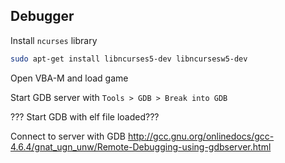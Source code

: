 


## Debugger

Install `ncurses` library

```bash
sudo apt-get install libncurses5-dev libncursesw5-dev
```

Open VBA-M and load game

Start GDB server with `Tools > GDB > Break into GDB`

??? Start GDB with elf file loaded???

Connect to server with GDB
http://gcc.gnu.org/onlinedocs/gcc-4.6.4/gnat_ugn_unw/Remote-Debugging-using-gdbserver.html


